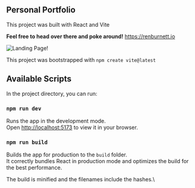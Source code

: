 ## Personal Portfolio

This project was built with React and Vite

**Feel free to head over there and poke around!**
https://renburnett.io

![Landing Page!](https://live.staticflickr.com/65535/49363862343_999ed614b8_w.jpg)

This project was bootstrapped with `npm create vite@latest`

## Available Scripts

In the project directory, you can run:

### `npm run dev`

Runs the app in the development mode.\
Open [http://localhost:5173](http://localhost:5173) to view it in your browser.

### `npm run build`

Builds the app for production to the `build` folder.\
It correctly bundles React in production mode and optimizes the build for the best performance.

The build is minified and the filenames include the hashes.\
